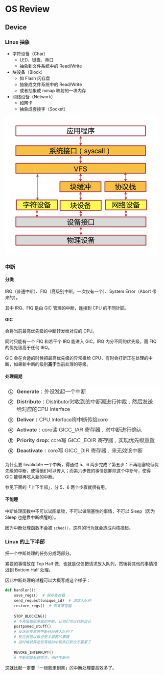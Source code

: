 # OS Review

## Device

### Linux 抽象

* 字符设备（Char）
  * LED、键盘、串口
  * 抽象到文件系统中的 Read/Write
* 块设备（Block）
  * 如 Flash 闪存盘
  * 抽象成文件系统中的 Read/Write
  * 或者抽象成 mmap 映射的一块内存
* 网络设备（Network）
  * 如网卡
  * 抽象成套接字（Socket）

![image-20200628193858724](09-device.assets/image-20200628193858724.png)

### 中断

#### 分类

IRQ（普通中断）、FIQ（高级别中断，一次仅有一个）、System Error（Abort 带来的）。

其中 IRQ、FIQ 是由 GIC 管理的中断，连接到 CPU 的不同针脚。

#### GIC

会将当前最高优先级的中断转发给对应的 CPU。

同时只能有一个 FIQ 和若干个 IRQ 能进入 GIC。IRQ 内分不同的优先级，而 FIQ 的优先级高于任何 IRQ。

GIC 会在合适的时候把最高优先级的异常推给 CPU，有时会打断正在处理的中断，如果新中断的级别**高于**当前处理的等级。

#### 处理周期

![image-20200628194318564](09-device.assets/image-20200628194318564.png)

为什么要 Invalidate 一个中断，得通过 5、6 两步完成？第五步：不再阻塞较低优先级的中断，使得他们可以传入；而第六步做的事情是卸除这个中断号，使得 GIC 能够再吃入新的中断。

参见下面的「上下半部」，分 5、6 两个步骤就很有用。

#### 不能睡

中断处理函数中不可以试图拿锁，不可以做阻塞性的事情，不可以 Sleep（因为 Sleep 也是靠中断唤醒的）。

因为中断处理函数不会被 `sched()`，这样的行为就会造成内核挂起。

### Linux 的上下半部

把一个中断处理的任务分成两部分。

紧要的事情放在 Top Half 做，也就是仅仅把请求放入队列，然後将其他的事情推迟到 Bottom Half 处理。

因此中断处理的过程可以大概写成这个样子：

```python
def handler():
    save_regs()  # 保存寄存器
    send_request(unique_id)  # 请求入队列
    restore_regs()  # 恢复寄存器
    
    STOP_BLOCKING()
    # 不再阻塞低等级的中断，让他们可以打断自己
    postponed_stuff()
    # 反正现在高等中断已经进入队列了
    # 现在就可以做点无关紧要的事情
    # 这时候就算是低等级的中断来打断也不要紧了
    
    REVOKE_INTERRUPT()
    # 中断彻底处理完毕，归还中断号
```

这就比起一定要「一根筋走到黑」的中断处理要高效多了。